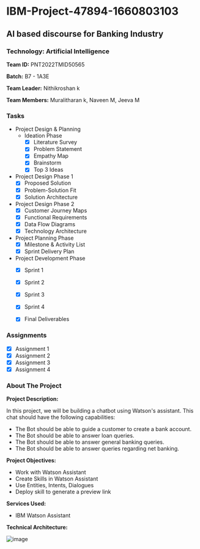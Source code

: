 
  
# IBM-Project-47894-1660803103
## AI based discourse for Banking Industry
### Technology: Artificial Intelligence
**Team ID:** PNT2022TMID50565

**Batch:** B7 - 1A3E 

**Team Leader:** Nithikroshan k

**Team Members:** Muralitharan k, Naveen M, Jeeva M

### Tasks

- Project Design & Planning
  - Ideation Phase
    - [x] Literature Survey
    - [x] Problem Statement
    - [x] Empathy Map
    - [x] Brainstorm
    - [x] Top 3 Ideas
 - Project Design Phase 1
    - [x] Proposed Solution
    - [x] Problem-Solution Fit
    - [x] Solution Architecture
 - Project Design Phase 2
    - [x] Customer Journey Maps
    - [x] Functional Requirements
    - [x] Data Flow Diagrams
    - [x] Technology Architecture
 - Project Planning Phase
    - [x] Milestone & Activity List
    - [x] Sprint Delivery Plan
 - Project Development Phase
    - [x] Sprint 1
    - [x] Sprint 2
    - [x] Sprint 3
    - [x] Sprint 4
    
   - [x] Final Deliverables
    
    
### Assignments

- [x] Assignment 1
- [x] Assignment 2
- [x] Assignment 3
- [x] Assignment 4    
    
### About The Project

**Project Description:**

In this project, we will be building a chatbot using Watson's assistant. This chat should have the following capabilities:

- The Bot should be able to guide a customer to create a bank account.
- The Bot should be able to answer loan queries.
- The Bot should be able to answer general banking queries.
- The Bot should be able to answer queries regarding net banking.

**Project Objectives:** 
- Work with Watson Assistant
- Create Skills  in Watson Assistant
- Use Entities, Intents, Dialogues
- Deploy skill to generate a preview link

**Services Used:**
- IBM Watson Assistant


**Technical Architecture:**

![image](https://user-images.githubusercontent.com/57994522/191175131-9a5742fc-a728-4282-83d5-74d4c2dc7035.png)


        
   
